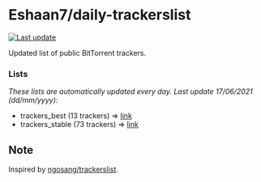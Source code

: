 
# Eshaan7/daily-trackerslist 

[![Last update](https://img.shields.io/badge/Last%20update-17/06/2021-blue.svg)](#)

Updated list of public BitTorrent trackers.

### Lists
*These lists are automatically updated every day. Last update 17/06/2021 (_dd/mm/yyyy_):*

* trackers_best (13 trackers) => [link](https://raw.githubusercontent.com/eshaan7/daily-trackerslist/master/trackers_best.txt)
* trackers_stable (73 trackers) => [link](https://raw.githubusercontent.com/eshaan7/daily-trackerslist/master/trackers_stable.txt)

## Note

Inspired by [ngosang/trackerslist](https://github.com/ngosang/trackerslist).
